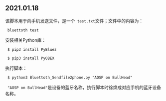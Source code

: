 ## 2021.01.18

该脚本用于向手机发送文件，是一个` test.txt`文件；文件中的内容为：

` bluettoth test`  

安装相关Python库：

` $ pip3 install PyBluez`

` $ pip3 install PyOBEX`

执行脚本：

` $ python3 Bluettoth_Sendfile2phone.py "AOSP on BullHead"`

` "AOSP on BullHead"`是设备的蓝牙名称，执行脚本时徐焕成对应手机的蓝牙设备名称。
